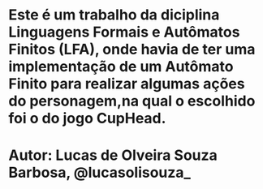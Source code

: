 # Este é um trabalho da diciplina Linguagens Formais e Autômatos Finitos (LFA), onde havia de ter uma implementação de um Autômato Finito para realizar algumas ações do personagem,na qual o escolhido foi o do jogo CupHead.
# Autor: Lucas de Olveira Souza Barbosa, @lucasolisouza_
